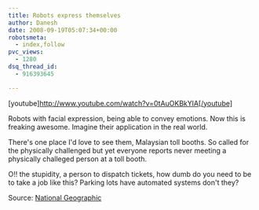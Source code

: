 ```yaml
---
title: Robots express themselves
author: Danesh
date: 2008-09-19T05:07:34+00:00
robotsmeta:
  - index,follow
pvc_views:
  - 1280
dsq_thread_id:
  - 916393645

---
```

[youtube]http://www.youtube.com/watch?v=0tAuOKBkYlA[/youtube]

Robots with facial expression, being able to convey emotions. Now this is freaking awesome. Imagine their application in the real world.

There's one place I'd love to see them, Malaysian toll booths. So called for the physically challenged but yet everyone reports never meeting a physically challeged person at a toll booth.

O!! the stupidity, a person to dispatch tickets, how dumb do you need to be to take a job like this? Parking lots have automated systems don't they?

Source: [National Geographic][1]

 [1]: http://news.nationalgeographic.com/news/2008/09/080910-robots-video-ap.html